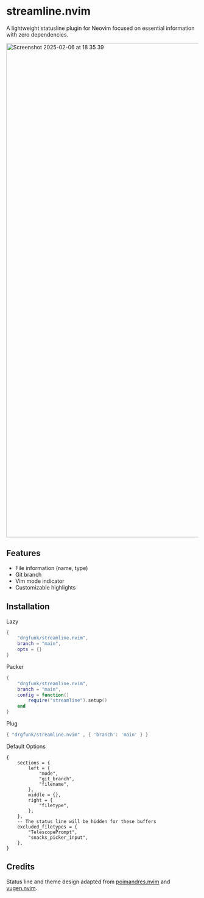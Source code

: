 # streamline.nvim
A lightweight statusline plugin for Neovim focused on essential information with zero dependencies.

<img width="1297" alt="Screenshot 2025-02-06 at 18 35 39" src="https://github.com/user-attachments/assets/a86e5e4b-e976-406f-bf1a-5efd7c4194ce" />

## Features

- File information (name, type)
- Git branch
- Vim mode indicator
- Customizable highlights

## Installation 

Lazy
```lua
{
    "drgfunk/streamline.nvim", 
    branch = "main",
    opts = {}
}
```

Packer
```lua
{
    "drgfunk/streamline.nvim", 
    branch = "main",
    config = function()
        require("streamline").setup() 
    end
}
```

Plug
```lua
{ "drgfunk/streamline.nvim" , { 'branch': 'main' } }
```

Default Options
```
{
    sections = {
        left = {
            "mode",
            "git_branch",
			"filename",
		},
		middle = {},
		right = {
			"filetype",
		},
	},
	-- The status line will be hidden for these buffers
	excluded_filetypes = {
		"TelescopePrompt",
		"snacks_picker_input",
	},
}
```

## Credits

Status line and theme design adapted from [poimandres.nvim](https://github.com/olivercederborg/poimandres.nvim) and [yugen.nvim](https://github.com/bettervim/yugen.nvim).
